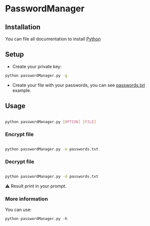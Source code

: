 # PasswordManager

## Installation

You can file all documentation to install [Python](https://www.python.org/downloads/)

## Setup

- Create your private key:
```sh
python passwordManager.py -g
```

- Create your file with your passwords, you can see [passwords.txt](./passwords.txt) example.

## Usage

```sh

python passwordManager.py [OPTION] [FILE]
```

### Encrypt file

```sh

python passwordManager.py -e passwords.txt
```

### Decrypt file

```sh

python passwordManager.py -d passwords.txt
```

⚠️ Result print in your prompt.

### More information

You can use:
```
python passwordManager.py -h
```
